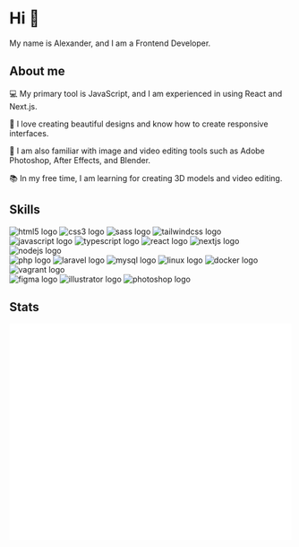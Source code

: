 # Hi 👋

My name is Alexander, and I am a Frontend Developer.

## About me 

💻 My primary tool is JavaScript, and I am experienced in using React and Next.js.

🎨 I love creating beautiful designs and know how to create responsive interfaces.

🔧 I am also familiar with image and video editing tools such as Adobe Photoshop, After Effects, and Blender.

📚 In my free time, I am learning for creating 3D models and video editing.


## Skills

<div align="left">
  <img src="https://cdn.jsdelivr.net/gh/devicons/devicon/icons/html5/html5-original.svg" height="40" width="52" alt="html5 logo" title="HTML"  />
  <img src="https://cdn.jsdelivr.net/gh/devicons/devicon/icons/css3/css3-original.svg" height="40" width="52" alt="css3 logo" title="CSS" />
  <img src="https://cdn.jsdelivr.net/gh/devicons/devicon/icons/sass/sass-original.svg" height="40" width="52" alt="sass logo" title="SASS"  />
  <img src="https://cdn.jsdelivr.net/gh/devicons/devicon/icons/tailwindcss/tailwindcss-original-wordmark.svg" height="40" width="52" alt="tailwindcss logo" title="Tailwind CSS"  />
  <br>
  <img src="https://cdn.jsdelivr.net/gh/devicons/devicon/icons/javascript/javascript-original.svg" height="40" width="52" alt="javascript logo" title="JavaScript" />
  <img src="https://cdn.jsdelivr.net/gh/devicons/devicon/icons/typescript/typescript-original.svg" height="40" width="52" alt="typescript logo" title="TypeScript" />
  <img src="https://cdn.jsdelivr.net/gh/devicons/devicon/icons/react/react-original.svg" height="40" width="52" alt="react logo" title="React"  />
  <img src="https://cdn.jsdelivr.net/gh/devicons/devicon/icons/nextjs/nextjs-original.svg" height="40" width="52" alt="nextjs logo" title="Next.js"  />
  <img src="https://cdn.jsdelivr.net/gh/devicons/devicon/icons/nodejs/nodejs-original.svg" height="40" width="52" alt="nodejs logo" title="Node.js" />
  <br>
  <img src="https://cdn.jsdelivr.net/gh/devicons/devicon/icons/php/php-original.svg" height="40" width="52" alt="php logo" title="PHP" />
  <img src="https://cdn.jsdelivr.net/gh/devicons/devicon/icons/laravel/laravel-plain.svg" height="40" width="52" alt="laravel logo" title="Laravel" />
  <img src="https://cdn.jsdelivr.net/gh/devicons/devicon/icons/mysql/mysql-original.svg" height="40" width="52" alt="mysql logo" title="MySQL" />
  <img src="https://cdn.jsdelivr.net/gh/devicons/devicon/icons/linux/linux-original.svg" height="40" width="52" alt="linux logo" title="Linux" />
  <img src="https://cdn.jsdelivr.net/gh/devicons/devicon/icons/docker/docker-original.svg" height="40" width="52" alt="docker logo" title="Docker" />
  <img src="https://cdn.jsdelivr.net/gh/devicons/devicon/icons/vagrant/vagrant-original.svg" height="40" width="52" alt="vagrant logo" title="Vagrant" />
  <br>
  <img src="https://cdn.jsdelivr.net/gh/devicons/devicon/icons/figma/figma-original.svg" height="40" width="52" alt="figma logo" title="Figma" />
  <img src="https://cdn.jsdelivr.net/gh/devicons/devicon/icons/illustrator/illustrator-plain.svg" height="40" width="52" alt="illustrator logo" title="Adobe Illustrator" />
  <img src="https://cdn.jsdelivr.net/gh/devicons/devicon/icons/photoshop/photoshop-plain.svg" height="40" width="52" alt="photoshop logo" title="Adobe Photoshop" />
</div>

## Stats
![Metrics](/github-metrics.svg)
